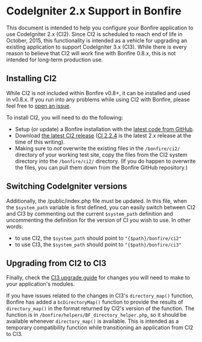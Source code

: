 # CodeIgniter 2.x Support in Bonfire

This document is intended to help you configure your Bonfire application to use CodeIgniter 2.x (CI2).
Since CI2 is scheduled to reach end of life in October, 2015, this functionality is intended as a vehicle for upgrading an existing application to support CodeIgniter 3.x (CI3).
While there is every reason to believe that CI2 will work fine with Bonfire 0.8.x, this is not intended for long-term production use.

## Installing CI2

While CI2 is not included within Bonfire v0.8+, it can be installed and used in v0.8.x.
If you run into any problems while using CI2 with Bonfire, please feel free to [open an issue](https://github.com/ci-bonfire/Bonfire/issues).

To install CI2, you will need to do the following:
- Setup (or update) a Bonfire installation with the [latest code from GitHub](https://github.com/ci-bonfire/Bonfire).
- Download [the latest CI2 release](http://www.codeigniter.com/download) ([CI 2.2.4](https://github.com/bcit-ci/CodeIgniter/archive/2.2.4.zip) is the latest 2.x release at the time of this writing).
- Making sure to *not* overwrite the existing files in the `/bonfire/ci2/` directory of your working test site, copy the files from the CI2 system directory into the `/bonfire/ci2/` directory. (If you do happen to overwrite the files, you can pull them down from the Bonfire GitHub repository.)

## Switching CodeIgniter versions

Additionally, the /public/index.php file must be updated.
In this file, when the `$system_path` variable is first defined, you can easily switch between CI2 and CI3 by commenting out the current `$system_path` definition and uncommenting the definition for the version of CI you wish to use.
In other words:
- to use CI2, the `$system_path` should point to `"{$path}/bonfire/ci2"`
- to use CI3, the `$system_path` should point to `"{$path}/bonfire/ci3"`

## Upgrading from CI2 to CI3

Finally, check the [CI3 upgrade guide](http://www.codeigniter.com/userguide3/installation/upgrade_300.html) for changes you will need to make to your application's modules.

If you have issues related to the changes in CI3's `directory_map()` function, Bonfire has added a `bcDirectoryMap()` function to provide the results of `directory_map()` in the format returned by CI2's version of the function.
The function is in `/bonfire/helpers/BF_directory_helper.php`, so it should be available whenever `directory_map()` is available.
This is intended as a temporary compatibility function while transitioning an application from CI2 to CI3.
